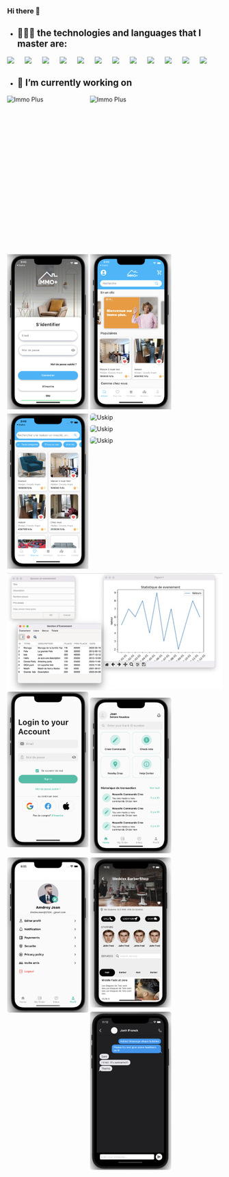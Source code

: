 ### Hi there 👋
- ## 👨🏽‍💻 the technologies and languages that I master are:

<img align="left" width="30px" style="padding-right:11px" src="https://cdn.jsdelivr.net/gh/devicons/devicon/icons/flutter/flutter-original.svg" />

<img align="left" width="30px" style="padding-right:11px" src="https://cdn.jsdelivr.net/gh/devicons/devicon/icons/dart/dart-original.svg" />

<img align="left"  width="30px" style="padding-right:11px" src="https://cdn.jsdelivr.net/gh/devicons/devicon/icons/kotlin/kotlin-original.svg" />

<img align="left"  width="30px" style="padding-right:11px"  src="https://cdn.jsdelivr.net/gh/devicons/devicon/icons/java/java-original-wordmark.svg" />
          
<img align="left"  width="30px" style="padding-right:11px"  src="https://cdn.jsdelivr.net/gh/devicons/devicon/icons/android/android-original.svg" />

<img align="left"  width="30px" style="padding-right:11px"  src="https://cdn.jsdelivr.net/gh/devicons/devicon/icons/apple/apple-original.svg" />

<img align="left"  width="30px" style="padding-right:11px" src="https://cdn.jsdelivr.net/gh/devicons/devicon/icons/laravel/laravel-plain-wordmark.svg" />

<img align="left"  width="30px" style="padding-right:11px"  src="https://cdn.jsdelivr.net/gh/devicons/devicon/icons/nodejs/nodejs-original.svg" />

<img align="left"  width="30px" style="padding-right:11px"  src="https://cdn.jsdelivr.net/gh/devicons/devicon/icons/bash/bash-original.svg" />
          
<img align="left"  width="30px" style="padding-right:11px"  src="https://cdn.jsdelivr.net/gh/devicons/devicon/icons/vuejs/vuejs-original-wordmark.svg" />

<img align="left"  width="30px" style="padding-right:11px"  src="https://cdn.jsdelivr.net/gh/devicons/devicon/icons/vuetify/vuetify-original.svg" />

<img align=""  width="30px" style="padding-right:11px"  src="https://cdn.jsdelivr.net/gh/devicons/devicon/icons/javascript/javascript-original.svg" />
                     
<br>


- ## 🔭 I’m currently working on

<img alt="Immo Plus" align="left"  width="190px" style="margin-right:4px; margin-bottom:10px; border-radius:0px"  src="https://play-lh.googleusercontent.com/39G2NqQcxP8OXq7y_YYs3-set2J-Xx9uRWIFGCuDgvhqKllqRYMWJF2qj4pcDFzqlbU=w5120-h2880-rw" />

<img alt="Immo Plus" align="left"  width="190px" height="360px" style="margin-right:4px; margin-bottom:10px; border-radius:0px"  src="https://is4-ssl.mzstatic.com/image/thumb/PurpleSource112/v4/42/ea/47/42ea4739-0291-762c-4f2a-606faa569125/d1b4fac1-c7df-4e69-9d07-32f0b3a5dff2_Plan_de_travail_13x.png/1284x2778bb.png" />

<img alt="Immo Plus" align="left"  width="190px" style="margin-right:4px; margin-bottom:10px; border-radius:0px"  src="https://raw.githubusercontent.com/saturnedev12/saturnedev12/main/assets/Screenshot%202023-03-07%20at%2020.45.32.png" />

<img alt="Immo Plus" align="left"  width="190px" style="margin-right:4px; margin-bottom:10px; border-radius:0px"  src="https://raw.githubusercontent.com/saturnedev12/saturnedev12/main/assets/Screenshot%202023-03-07%20at%2020.46.03.png" />
<img alt="Immo Plus" align="left"  width="190px" style="margin-right:4px; margin-bottom:10px; border-radius:0px"  src="https://raw.githubusercontent.com/saturnedev12/saturnedev12/main/assets/Screenshot%202023-03-07%20at%2020.46.13.png" />

<br>
<img alt="Uskip" align="left"  width="190px" style="margin-right:4px; margin-bottom:10px; border-radius:5px"  src="https://play-lh.googleusercontent.com/GYUCzgU0pPmM7vjhCvGiKS28RZZbj-5PkVw5NCuhuQR8jB7vL0z1gLNsappDhnWSj2o=w5120-h2880-rw" />

<img alt="Uskip" align="left"  width="190px" style="margin-right:4px; margin-bottom:10px; border-radius:5px"  src="https://play-lh.googleusercontent.com/BAqrlvZmzU29LQP6HtbEyNJ9BpFB3fT_aPeiiepgnmYs38HmUGg8w822wC6jcg-goZw=w5120-h2880-rw" />
<br>
<img alt="Uskip" align="left"  width="190px" style="margin-right:4px; margin-bottom:10px; border-radius:5px"  src="https://play-lh.googleusercontent.com/T9KcF7F7NeBP9BCKT42UKPEFwI0Ml5Lu5dXlqzeJFI7Tpr3HaP-scBBIKx2kpJqtpJU=w5120-h2880-rw" />



![alt text](https://raw.githubusercontent.com/saturnedev12/Event_App_With_C/main/assets/illustration.png "Event management application made in C, and Python")
<img alt="GoPLus" align="left"  width="190px" style="margin-right:4px; margin-bottom:10px; border-radius:5px"  src="https://raw.githubusercontent.com/saturnedev12/saturnedev12/main/assets/Screenshot%202023-03-07%20at%2020.40.25.png" />

<img alt="GoPLus" align="left"  width="190px" style="margin-right:4px; margin-bottom:10px; border-radius:5px"  src="https://raw.githubusercontent.com/saturnedev12/saturnedev12/main/assets/Screenshot%202023-03-07%20at%2020.35.54.png" />
<img alt="GoPLus" align="left"  width="190px" style="margin-right:4px; margin-bottom:10px; border-radius:5px"  src="https://raw.githubusercontent.com/saturnedev12/saturnedev12/main/assets/Screenshot%202023-03-07%20at%2020.35.31.png" />
<br>
<img alt="Saloon" align="left"  width="190px" style="margin-right:4px;margin-bottom:10px; border-radius:5px"  src="https://github.com/saturnedev12/saturnedev12/raw/main/assets/Capture%20d%E2%80%99%C3%A9cran%202022-06-14%20%C3%A0%2011.12.18.png" />

<img alt="Saloon" align=""  width="190px" style="margin-right:4px;margin-bottom:10px; border-radius:5px"  src="https://github.com/saturnedev12/saturnedev12/raw/main/assets/Capture%20d%E2%80%99%C3%A9cran%202022-06-14%20%C3%A0%2011.12.53.png" />




<!--
**saturnedev12/saturnedev12** is a ✨ _special_ ✨ repository because its `README.md` (this file) appears on your GitHub profile.

Here are some ideas to get you started:

- 🔭 I’m currently working on ...
- 🌱 I’m currently learning ...
- 👯 I’m looking to collaborate on ...
- 🤔 I’m looking for help with ...
- 💬 Ask me about ...
- 📫 How to reach me: ...
- 😄 Pronouns: ...
- ⚡ Fun fact: ...
-->
